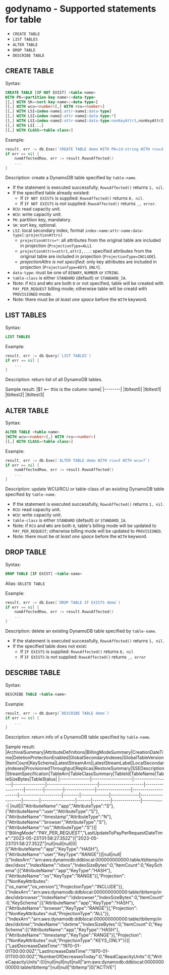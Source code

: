 # godynamo - Supported statements for table

- `CREATE TABLE`
- `LIST TABLES`
- `ALTER TABLE`
- `DROP TABLE`
- `DESCRIBE TABLE`

## CREATE TABLE

Syntax:
```sql
CREATE TABLE [IF NOT EXIST] <table-name>
WITH PK=<partition-key-name>:<data-type>
[[,] WITH SK=<sort-key-name>:<data-type>]
[[,] WITH wcu=<number>[,] WITH rcu=<number>]
[[,] WITH LSI=index-name1:attr-name1:data-type]
[[,] WITH LSI=index-name2:attr-name2:data-type:*]
[[,] WITH LSI=index-name2:attr-name2:data-type:nonKeyAttr1,nonKeyAttr2,nonKeyAttr3,...]
[[,] WITH LSI...]
[[,] WITH CLASS=<table-class>]
```

Example:
```go
result, err := db.Exec(`CREATE TABLE demo WITH PK=id:string WITH rcu=3 WITH wcu=5`)
if err == nil {
	numAffectedRow, err := result.RowsAffected()
	...
}
```

Description: create a DynamoDB table specified by `table-name`.

- If the statement is executed successfully, `RowsAffected()` returns `1, nil`.
- If the specified table already existed:
  - If `IF NOT EXISTS` is supplied: `RowsAffected()` returns `0, nil`.
  - If `IF NOT EXISTS` is _not_ supplied: `RowsAffected()` returns `_, error`.
- `RCU`: read capacity unit.
- `WCU`: write capacity unit.
- `PK`: partition key, mandatory.
- `SK`: sort key, optional.
- `LSI`: local secondary index, format `index-name:attr-name:data-type[:projectionAttrs]`
  - `projectionAttrs=*`: all attributes from the original table are included in projection (`ProjectionType=ALL`).
  - `projectionAttrs=attr1,attr2,...`: specified attributes from the original table are included in projection (`ProjectionType=INCLUDE`).
  - _projectionAttrs is not specified_: only key attributes are included in projection (`ProjectionType=KEYS_ONLY`).
- `data-type`: must be one of `BINARY`, `NUMBER` or `STRING`.
- `table-class` is either `STANDARD` (default) or `STANDARD_IA`.
- Note: if `RCU` and `WRU` are both `0` or not specified, table will be created with `PAY_PER_REQUEST` billing mode; otherwise table will be creatd with `PROVISIONED` mode.
- Note: there must be _at least one space_ before the `WITH` keyword.

## LIST TABLES

Syntax:
```sql
LIST TABLES
```

Example:
```go
result, err := db.Query(`LIST TABLES`)
if err == nil {
	...
}
```

Description: return list of all DynamoDB tables.

Sample result:
|$1 <-- this is the column name|
|--------|
|tbltest0|
|tbltest1|
|tbltest2|
|tbltest3|

## ALTER TABLE

Syntax:
```sql
ALTER TABLE <table-name>
[WITH wcu=<number>[,] WITH rcu=<number>]
[[,] WITH CLASS=<table-class>]
```

Example:
```go
result, err := db.Exec(`ALTER TABLE demo WITH rcu=5 WITH wcu=7`)
if err == nil {
	numAffectedRow, err := result.RowsAffected()
	...
}
```

Description: update WCU/RCU or table-class of an existing DynamoDB table specified by `table-name`.

- If the statement is executed successfully, `RowsAffected()` returns `1, nil`.
- `RCU`: read capacity unit.
- `WCU`: write capacity unit.
- `table-class` is either `STANDARD` (default) or `STANDARD_IA`.
- Note: if `RCU` and `WRU` are both `0`, table's billing mode will be updated to `PAY_PER_REQUEST`; otherwise billing mode will be updated to `PROVISIONED`.
- Note: there must be _at least one space_ before the `WITH` keyword.

## DROP TABLE

Syntax:
```sql
DROP TABLE [IF EXIST] <table-name>
```

Alias: `DELETE TABLE`

Example:
```go
result, err := db.Exec(`DROP TABLE IF EXISTS demo`)
if err == nil {
	numAffectedRow, err := result.RowsAffected()
	...
}
```

Description: delete an existing DynamoDB table specified by `table-name`.

- If the statement is executed successfully, `RowsAffected()` returns `1, nil`.
- If the specified table does not exist:
  - If `IF EXISTS` is supplied: `RowsAffected()` returns `0, nil`
  - If `IF EXISTS` is _not_ supplied: `RowsAffected()` returns `_, error`

## DESCRIBE TABLE

Syntax:
```sql
DESCRIBE TABLE <table-name>
```

Example:
```go
result, err := db.Query(`DESCRIBE TABLE demo`)
if err == nil {
	...
}
```

Description: return info of a DynamoDB table specified by `table-name`.

Sample result:
|ArchivalSummary|AttributeDefinitions|BillingModeSummary|CreationDateTime|DeletionProtectionEnabled|GlobalSecondaryIndexes|GlobalTableVersion|ItemCount|KeySchema|LatestStreamArn|LatestStreamLabel|LocalSecondaryIndexes|ProvisionedThroughput|Replicas|RestoreSummary|SSEDescription|StreamSpecification|TableArn|TableClassSummary|TableId|TableName|TableSizeBytes|TableStatus|
|---------------|--------------------|------------------|----------------|-------------------------|----------------------|------------------|---------|---------|---------------|-----------------|---------------------|---------------------|--------|--------------|--------------|-------------------|--------|-----------------|-------|---------|--------------|-----------|
|null|[{"AttributeName":"app","AttributeType":"S"},{"AttributeName":"user","AttributeType":"S"},{"AttributeName":"timestamp","AttributeType":"N"},{"AttributeName":"browser","AttributeType":"S"},{"AttributeName":"os","AttributeType":"S"}]|{"BillingMode":"PAY_PER_REQUEST","LastUpdateToPayPerRequestDateTime":"2023-05-23T01:58:27.352Z"}|"2023-05-23T01:58:27.352Z"|null|null|null|0|[{"AttributeName":"app","KeyType":"HASH"},{"AttributeName":"user","KeyType":"RANGE"}]|null|null|[{"IndexArn":"arn:aws:dynamodb:ddblocal:000000000000:table/tbltemp/index/idxos","IndexName":"idxos","IndexSizeBytes":0,"ItemCount":0,"KeySchema":[{"AttributeName":"app","KeyType":"HASH"},{"AttributeName":"os","KeyType":"RANGE"}],"Projection":{"NonKeyAttributes":["os_name","os_version"],"ProjectionType":"INCLUDE"}},{"IndexArn":"arn:aws:dynamodb:ddblocal:000000000000:table/tbltemp/index/idxbrowser","IndexName":"idxbrowser","IndexSizeBytes":0,"ItemCount":0,"KeySchema":[{"AttributeName":"app","KeyType":"HASH"},{"AttributeName":"browser","KeyType":"RANGE"}],"Projection":{"NonKeyAttributes":null,"ProjectionType":"ALL"}},{"IndexArn":"arn:aws:dynamodb:ddblocal:000000000000:table/tbltemp/index/idxtime","IndexName":"idxtime","IndexSizeBytes":0,"ItemCount":0,"KeySchema":[{"AttributeName":"app","KeyType":"HASH"},{"AttributeName":"timestamp","KeyType":"RANGE"}],"Projection":{"NonKeyAttributes":null,"ProjectionType":"KEYS_ONLY"}}]|{"LastDecreaseDateTime":"1970-01-01T00:00:00Z","LastIncreaseDateTime":"1970-01-01T00:00:00Z","NumberOfDecreasesToday":0,"ReadCapacityUnits":0,"WriteCapacityUnits":0}|null|null|null|null|"arn:aws:dynamodb:ddblocal:000000000000:table/tbltemp"|null|null|"tbltemp"|0|"ACTIVE"|
